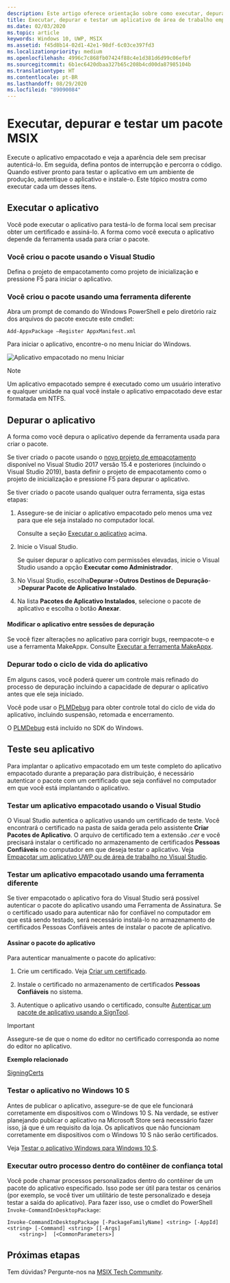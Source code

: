 ```yaml
---
description: Este artigo oferece orientação sobre como executar, depurar e testar o aplicativo de área de trabalho empacotado para prepará-lo para implantação.
title: Executar, depurar e testar um aplicativo de área de trabalho empacotado (Ponte de Desktop)
ms.date: 02/03/2020
ms.topic: article
keywords: Windows 10, UWP, MSIX
ms.assetid: f45d8b14-02d1-42e1-98df-6c03ce397fd3
ms.localizationpriority: medium
ms.openlocfilehash: 4996c7c868fb07424f88c4e1d381d6d99c06efbf
ms.sourcegitcommit: 6b1ec6420dbaa327b65c208b4cd00da87985104b
ms.translationtype: HT
ms.contentlocale: pt-BR
ms.lasthandoff: 08/29/2020
ms.locfileid: "89090084"
---
```

# <a name="run-debug-and-test-an-msix-package"></a>Executar, depurar e testar um pacote MSIX

Execute o aplicativo empacotado e veja a aparência dele sem precisar autenticá-lo. Em seguida, defina pontos de interrupção e percorra o código. Quando estiver pronto para testar o aplicativo em um ambiente de produção, autentique o aplicativo e instale-o. Este tópico mostra como executar cada um desses itens.

<a id="run-app"></a>

## <a name="run-your-application"></a>Executar o aplicativo

Você pode executar o aplicativo para testá-lo de forma local sem precisar obter um certificado e assiná-lo. A forma como você executa o aplicativo depende da ferramenta usada para criar o pacote.

### <a name="you-created-the-package-by-using-visual-studio"></a>Você criou o pacote usando o Visual Studio

Defina o projeto de empacotamento como projeto de inicialização e pressione F5 para iniciar o aplicativo.

### <a name="you-created-the-package-using-a-different-tool"></a>Você criou o pacote usando uma ferramenta diferente

Abra um prompt de comando do Windows PowerShell e pelo diretório raiz dos arquivos do pacote execute este cmdlet:

```
Add-AppxPackage –Register AppxManifest.xml
```
Para iniciar o aplicativo, encontre-o no menu Iniciar do Windows.

![Aplicativo empacotado no menu Iniciar](images/converted-app-installed.png)

> [!NOTE]
> Um aplicativo empacotado sempre é executado como um usuário interativo e qualquer unidade na qual você instale o aplicativo empacotado deve estar formatada em NTFS.

## <a name="debug-your-app"></a>Depurar o aplicativo

A forma como você depura o aplicativo depende da ferramenta usada para criar o pacote.

Se tiver criado o pacote usando o [novo projeto de empacotamento](desktop-to-uwp-packaging-dot-net.md#new-packaging-project) disponível no Visual Studio 2017 versão 15.4 e posteriores (incluindo o Visual Studio 2019), basta definir o projeto de empacotamento como o projeto de inicialização e pressione F5 para depurar o aplicativo.

Se tiver criado o pacote usando qualquer outra ferramenta, siga estas etapas:

1. Assegure-se de iniciar o aplicativo empacotado pelo menos uma vez para que ele seja instalado no computador local.

   Consulte a seção [Executar o aplicativo](#run-app) acima.

2. Inicie o Visual Studio.

   Se quiser depurar o aplicativo com permissões elevadas, inicie o Visual Studio usando a opção **Executar como Administrador**.

3. No Visual Studio, escolha**Depurar**->**Outros Destinos de Depuração**->**Depurar Pacote de Aplicativo Instalado**.

4. Na lista **Pacotes de Aplicativo Instalados**, selecione o pacote de aplicativo e escolha o botão **Anexar**.

#### <a name="modify-your-application-in-between-debug-sessions"></a>Modificar o aplicativo entre sessões de depuração

Se você fizer alterações no aplicativo para corrigir bugs, reempacote-o e use a ferramenta MakeAppx. Consulte [Executar a ferramenta MakeAppx](desktop-to-uwp-manual-conversion.md#make-appx).

### <a name="debug-the-entire-application-lifecycle"></a>Depurar todo o ciclo de vida do aplicativo

Em alguns casos, você poderá querer um controle mais refinado do processo de depuração incluindo a capacidade de depurar o aplicativo antes que ele seja iniciado.

Você pode usar o [PLMDebug](/windows-hardware/drivers/debugger/plmdebug) para obter controle total do ciclo de vida do aplicativo, incluindo suspensão, retomada e encerramento.

O [PLMDebug](/windows-hardware/drivers/debugger/plmdebug) está incluído no SDK do Windows.

## <a name="test-your-app"></a>Teste seu aplicativo

Para implantar o aplicativo empacotado em um teste completo do aplicativo empacotado durante a preparação para distribuição, é necessário autenticar o pacote com um certificado que seja confiável no computador em que você está implantando o aplicativo.

### <a name="test-an-application-that-you-packaged-by-using-visual-studio"></a>Testar um aplicativo empacotado usando o Visual Studio

O Visual Studio autentica o aplicativo usando um certificado de teste. Você encontrará o certificado na pasta de saída gerada pelo assistente **Criar Pacotes de Aplicativo**. O arquivo de certificado tem a extensão *.cer* e você precisará instalar o certificado no armazenamento de certificados **Pessoas Confiáveis** no computador em que deseja testar o aplicativo. Veja [Empacotar um aplicativo UWP ou de área de trabalho no Visual Studio](../package/packaging-uwp-apps.md#generate-an-app-package).

### <a name="test-an-application-that-you-packaged-using-a-different-tool"></a>Testar um aplicativo empacotado usando uma ferramenta diferente

Se tiver empacotado o aplicativo fora do Visual Studio será possível autenticar o pacote do aplicativo usando uma Ferramenta de Assinatura. Se o certificado usado para autenticar não for confiável no computador em que está sendo testado, será necessário instalá-lo no armazenamento de certificados Pessoas Confiáveis antes de instalar o pacote de aplicativo. 

#### <a name="sign-your-application-package"></a>Assinar o pacote do aplicativo

Para autenticar manualmente o pacote do aplicativo:

1. Crie um certificado. Veja [Criar um certificado](../package/create-certificate-package-signing.md).

2. Instale o certificado no armazenamento de certificados **Pessoas Confiáveis** no sistema.

3. Autentique o aplicativo usando o certificado, consulte [Autenticar um pacote de aplicativo usando a SignTool](../package/sign-app-package-using-signtool.md).

  > [!IMPORTANT]
  > Assegure-se de que o nome do editor no certificado corresponda ao nome do editor no aplicativo.

**Exemplo relacionado**

[SigningCerts](https://github.com/Microsoft/DesktopBridgeToUWP-Samples/tree/master/Samples/SigningCerts)


### <a name="test-your-application-for-windows-10-s"></a>Testar o aplicativo no Windows 10 S

Antes de publicar o aplicativo, assegure-se de que ele funcionará corretamente em dispositivos com o Windows 10 S. Na verdade, se estiver planejando publicar o aplicativo na Microsoft Store será necessário fazer isso, já que é um requisito da loja. Os aplicativos que não funcionam corretamente em dispositivos com o Windows 10 S não serão certificados.

Veja [Testar o aplicativo Windows para Windows 10 S](desktop-to-uwp-test-windows-s.md).

### <a name="run-another-process-inside-the-full-trust-container"></a>Executar outro processo dentro do contêiner de confiança total

Você pode chamar processos personalizados dentro do contêiner de um pacote do aplicativo especificado. Isso pode ser útil para testar os cenários (por exemplo, se você tiver um utilitário de teste personalizado e deseja testar a saída do aplicativo). Para fazer isso, use o cmdlet do PowerShell ```Invoke-CommandInDesktopPackage```:

```CMD
Invoke-CommandInDesktopPackage [-PackageFamilyName] <string> [-AppId] <string> [-Command] <string> [[-Args]
    <string>]  [<CommonParameters>]
```

## <a name="next-steps"></a>Próximas etapas

Tem dúvidas? Pergunte-nos na [MSIX Tech Community](https://techcommunity.microsoft.com/t5/msix/ct-p/MSIX).